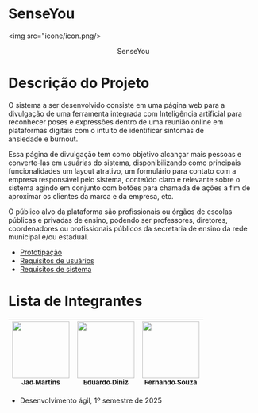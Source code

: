 # SenseYou

<img src="icone/icon.png/>
<p align="center">SenseYou</p>

# Descrição do Projeto

<p>O sistema a ser desenvolvido consiste em uma página web para a divulgação de uma ferramenta integrada com Inteligência artificial para reconhecer poses e expressões dentro de uma reunião online em plataformas digitais com o intuito de identificar sintomas de ansiedade e burnout. </p>
<p>Essa página de divulgação tem como objetivo alcançar mais pessoas e converte-las em usuárias do sistema, disponibilizando como principais funcionalidades um layout atrativo, um formulário para contato com a empresa responsável pelo sistema, conteúdo claro e relevante sobre o sistema agindo em conjunto com botões para chamada de ações a fim de aproximar os clientes da marca e da empresa, etc.
</p>
<p> O público alvo da plataforma são profissionais ou órgãos de escolas públicas e privadas de ensino, podendo ser professores, diretores, coordenadores ou profissionais públicos da secretaria de ensino da rede municipal e/ou estadual.</p>

<ul>
  <li><a href="Requisitos de Usuário/RF.md">Prototipação</a></li>
  <li><a href="Requisitos de Usuário/RF.md">Requisitos de usuários</a></li>
  <li><a href="Requisitos de Usuário/RNF.md">Requisitos de sistema</a></li>
</ul>

# Lista de Integrantes

| [<img src="https://avatars.githubusercontent.com/u/171989995?v=4" width=115><br><sub>Jad Martins</sub>](https://github.com/Jadmartins936?tab=repositories) | [<img src="https://avatars.githubusercontent.com/u/101212530?v=4" width=115><br><sub>Eduardo Diniz</sub>](https://github.com/Edudiniz22) | [<img src="https://avatars.githubusercontent.com/u/138416145?v=4" width=115><br><sub>Fernando Souza</sub>](https://github.com/FerSouzza) |
| :---: | :---: | :---: |

- Desenvolvimento ágil, 1º semestre de 2025







